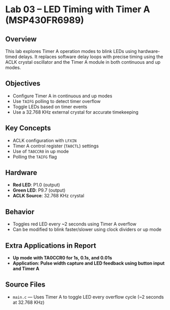 # Lab 03 – LED Timing with Timer A (MSP430FR6989)

## Overview
This lab explores Timer A operation modes to blink LEDs using hardware-timed delays. It replaces software delay loops with precise timing using the ACLK crystal oscillator and the Timer A module in both continuous and up modes.

## Objectives
- Configure Timer A in continuous and up modes
- Use `TAIFG` polling to detect timer overflow
- Toggle LEDs based on timer events
- Use a 32.768 KHz external crystal for accurate timekeeping

## Key Concepts
- ACLK configuration with `LFXIN`
- Timer A control register (`TA0CTL`) settings
- Use of `TA0CCR0` in up mode
- Polling the `TAIFG` flag

## Hardware
- **Red LED**: P1.0 (output)
- **Green LED**: P9.7 (output)
- **ACLK Source**: 32.768 KHz crystal

## Behavior
- Toggles red LED every ~2 seconds using Timer A overflow
- Can be modified to blink faster/slower using clock dividers or up mode

## Extra Applications in Report
- **Up mode with TA0CCR0 for 1s, 0.1s, and 0.01s**
- **Application: Pulse width capture and LED feedback using button input and Timer A**

## Source Files
- `main.c` — Uses Timer A to toggle LED every overflow cycle (~2 seconds at 32.768 KHz)
